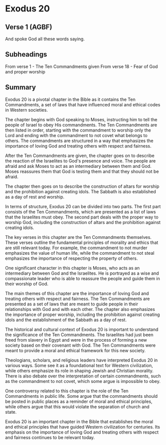# Exodus 20

## Verse 1 (AGBF)

And spoke God all these words saying.

## Subheadings

From verse 1 - The Ten Commandments given
From verse 18 - Fear of God and proper worship

## Summary

Exodus 20 is a pivotal chapter in the Bible as it contains the Ten Commandments, a set of laws that have influenced moral and ethical codes in Western societies. 

The chapter begins with God speaking to Moses, instructing him to tell the people of Israel to obey His commandments. The Ten Commandments are then listed in order, starting with the commandment to worship only the Lord and ending with the commandment to not covet what belongs to others. The commandments are structured in a way that emphasizes the importance of loving God and treating others with respect and fairness.

After the Ten Commandments are given, the chapter goes on to describe the reaction of the Israelites to God's presence and voice. The people are afraid and ask Moses to act as an intermediary between them and God. Moses reassures them that God is testing them and that they should not be afraid.

The chapter then goes on to describe the construction of altars for worship and the prohibition against creating idols. The Sabbath is also established as a day of rest and worship.

In terms of structure, Exodus 20 can be divided into two parts. The first part consists of the Ten Commandments, which are presented as a list of laws that the Israelites must obey. The second part deals with the proper way to worship God, including the construction of altars and the prohibition against creating idols.

The key verses in this chapter are the Ten Commandments themselves. These verses outline the fundamental principles of morality and ethics that are still relevant today. For example, the commandment to not murder emphasizes the value of human life, while the commandment to not steal emphasizes the importance of respecting the property of others.

One significant character in this chapter is Moses, who acts as an intermediary between God and the Israelites. He is portrayed as a wise and compassionate leader who is able to reassure the people and guide them in their worship of God.

The main themes of this chapter are the importance of loving God and treating others with respect and fairness. The Ten Commandments are presented as a set of laws that are meant to guide people in their relationships with God and with each other. The chapter also emphasizes the importance of proper worship, including the prohibition against creating idols and the establishment of the Sabbath as a day of rest.

The historical and cultural context of Exodus 20 is important to understand the significance of the Ten Commandments. The Israelites had just been freed from slavery in Egypt and were in the process of forming a new society based on their covenant with God. The Ten Commandments were meant to provide a moral and ethical framework for this new society.

Theologians, scholars, and religious leaders have interpreted Exodus 20 in various ways. Some see it as a foundational text for Western civilization, while others emphasize its role in shaping Jewish and Christian morality. There is also debate over the interpretation of certain commandments, such as the commandment to not covet, which some argue is impossible to obey.

One controversy related to this chapter is the role of the Ten Commandments in public life. Some argue that the commandments should be posted in public places as a reminder of moral and ethical principles, while others argue that this would violate the separation of church and state.

Exodus 20 is an important chapter in the Bible that establishes the moral and ethical principles that have guided Western civilization for centuries. Its emphasis on the importance of loving God and treating others with respect and fairness continues to be relevant today.